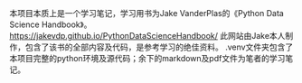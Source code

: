 本项目本质上是一个学习笔记，学习用书为Jake VanderPlas的《Python Data Science Handbook》。
https://jakevdp.github.io/PythonDataScienceHandbook/
此网站由Jake本人制作，包含了该书的全部内容及代码，是参考学习的绝佳资料。
.venv文件夹包含了本项目完整的python环境及源代码；余下的markdown及pdf文件为笔者的学习笔记。
